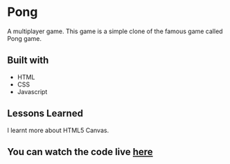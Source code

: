 # Pong

A multiplayer game. This game is a simple clone of the famous game called Pong game.

## Built with

* HTML
* CSS
* Javascript

## Lessons Learned

I learnt more about HTML5 Canvas.

## You can watch the code live [here](https://lakshman-pong.surge.sh/)